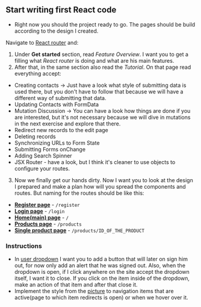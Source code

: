## Start writing first React code
- Right now you should the project ready to go. The pages should be build according to the design I created.

Navigate to [React router](https://reactrouter.com/en/main) and:
1.  Under **Get started** section, read *Feature Overview*. I want you to get a filling what *React router* is doing and what are his main features.
2. After that, in the same section also read the *Tutorial*. On that page read everything accept:
- Creating contacts -> Just have a look what style of submitting data is used there, but you don't have to follow that because we will have a different way of submitting that data.
- Updating Contacts with FormData
- Mutation Discussion -> You can have a look how things are done if you are interested, but it's not necessary because we will dive in mutations in the next exercise and explore that there.
- Redirect new records to the edit page
- Deleting records
- Synchronizing URLs to Form State
- Submitting Forms onChange
- Adding Search Spinner
- JSX Router - have a look, but I think it's cleaner to use objects to configure your routes.
3. Now we finally get our hands dirty. Now I want you to look at the design I prepared and make a plan how will you spread the components and routes. But naming for the routes should be like this:
- **[Register page](https://github.com/GalMarkelj/react-tutorial/blob/main/exercise-4/designs/onboarding/register.jpg)** - `/register`
- **[Login page](https://github.com/GalMarkelj/react-tutorial/blob/main/exercise-4/designs/onboarding/login.jpg)** - `/login`
- **[Home(main) page](https://github.com/GalMarkelj/react-tutorial/blob/main/exercise-4/designs/dashboard/home.jpg)** - `/`
- **[Products page](https://github.com/GalMarkelj/react-tutorial/blob/main/exercise-4/designs/products/products-list.jpg)** - `/products`
- **[Single product page](https://github.com/GalMarkelj/react-tutorial/blob/main/exercise-4/designs/products/products-item.jpg)** - `/products/ID_OF_THE_PRODUCT`

### Instructions
- In [user dropdown](https://github.com/GalMarkelj/react-tutorial/blob/main/exercise-3/designs/dashboard/user-menu-dropdown.jpg) I want you to add a button that will later on sign him out, for now only add an alert that he was signed out. Also, when the dropdown is open, if I click anywhere on the site accept the dropdown itself, I want it to close. If you click on the item inside of the dropdown, make an action of that item and after that close it.
- Implement the style from the [picture](https://github.com/GalMarkelj/react-tutorial/blob/main/exercise-3/designs/dashboard/navigation-hover&action-item.jpg) to navigation items that are active(page to which item redirects is open) or when we hover over it.
